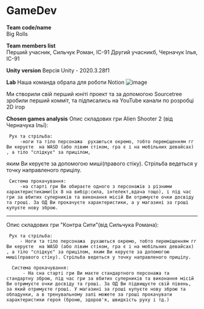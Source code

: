 # GameDev

**Team code/name**   
Big Rolls

**Team members list**  
Перший учасник, Сильчук Роман, ІС-91
Другий учасникб, Черначук Ілья, ІС-91

**Unity version**
Версія Unity - 2020.3.28f1 


**Lab**
Наша команда обрала для роботи Notion
![image](https://user-images.githubusercontent.com/61375289/154362495-43034c5e-3dff-41c1-818f-5fa8695275e9.png)


 Ми створили свій перший юніті проект та за допомогою Sourcetree зробили перший комміт, та підписались на YouTube канали по розробці 2D ігор

**Chosen games analysis**
Опис складових гри Alien Shooter 2 (від Черначука Ільї):
     
     Рух та стрільба:
         -ноги та тіло персонажа  рухаються окремо, тобто переміщенням гг Ви керуєте  на WASD (або лівим стіком, гра є і на мобільних девайсах) , а тіло "слідкує" за прицілом,
 яким Ви керуєте за допомогою миші(правого стіку). Стрільба ведеться у точку направленого прицілу.
         
     Система прокачування:
         -на старті гри Ви обираєте одного з персонажів з різними характеристиками(їх 8 на вибір:сила, інтелект,вдача тощо), і під час гри за вбитих суперників та виконання місій Ви отримуєте очки досвіду та гроші. За ОД Ви прокачуєте характеристики, а у магазині за гроші купуєте нову зброю.

--------------------------------
Опис складових гри "Контра Сити"(від Сильчука Романа):

     Рух та стрільба:
         - Ноги та тіло персонажа  рухаються окремо, тобто переміщенням гг Ви керуєте  на WASD (або лівим стіком, гра є і на мобільних девайсах) , а тіло "слідкує" за прицілом, яким Ви керуєте за допомогою миші(правого стіку). Стрільба ведеться у точку направленого прицілу.
         
      Система прокачування:
          - На сна старті гри Ви маєте стандартного персонажа та стандартну зброю, під час гри за вбитих суперників та виконання місій Ви отримуєте очки досвіду та гроші. За ОД Ви підвищуєте свій півень, за який отримуєте гроші. У магазині за гроші купуєте нову зброю та обладунки, а в тренувальному залі можете за гроші прокачувати характеристики героя (броню, здоров'я, швидкість руху і тд.)


  
